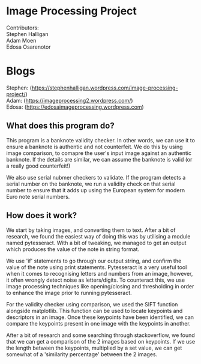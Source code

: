 # Image Processing Project
Contributors:  
Stephen Halligan  
Adam Moen  
Edosa Osarenotor  

# Blogs 
Stephen: (https://stephenhalligan.wordpress.com/image-processing-project/)  
Adam: (https://imageprocessing2.wordpress.com/)  
Edosa: (https://edosaimageprocessing.wordpress.com)

## What does this program do?

This program is a banknote validity checker. In other words, we can use it to ensure a banknote is authentic and not counterfeit. We do this by using image comparison, to comapre the user's input image against an authentic banknote. If the details are similar, we can assume the banknote is valid (or a really good counterfeit!)

We also use serial nubmer checkers to validate. If the program detects a serial number on the banknote, we run a validity check on that serial number to ensure that it adds up using the European system for modern Euro note serial numbers.

## How does it work?

We start by taking images, and converting them to text. After a bit of research, we found the easiest way of doing this was by utilising a module named pytesseract. With a bit of tweaking, we managed to get an output which produces the value of the note in string format. 

We use 'if' statements to go through our output string, and confirm the value of the note using print statements.
Pytesseract is a very useful tool when it comes to recognising letters and numbers from an image, however, it often wrongly detect noise as letters/digits. To counteract this, we use image processing techniques like opening/closing and thresholding in order to enhance the image prior to running pytesseract.

For the validity checker using comparison, we used the SIFT function alongside matplotlib. This function can be used to locate keypoints and descriptors in an image. Once these keypoints have been identified, we can compare the keypoints present in one image with the keypoints in another. 

After a bit of research and some searching through stackoverflow, we found that we can get a comparison of the 2 images based on keypoints. If we use the length between the keypoints, multiplied by a set value, we can get somewhat of a 'similarity percentage' between the 2 images. 
